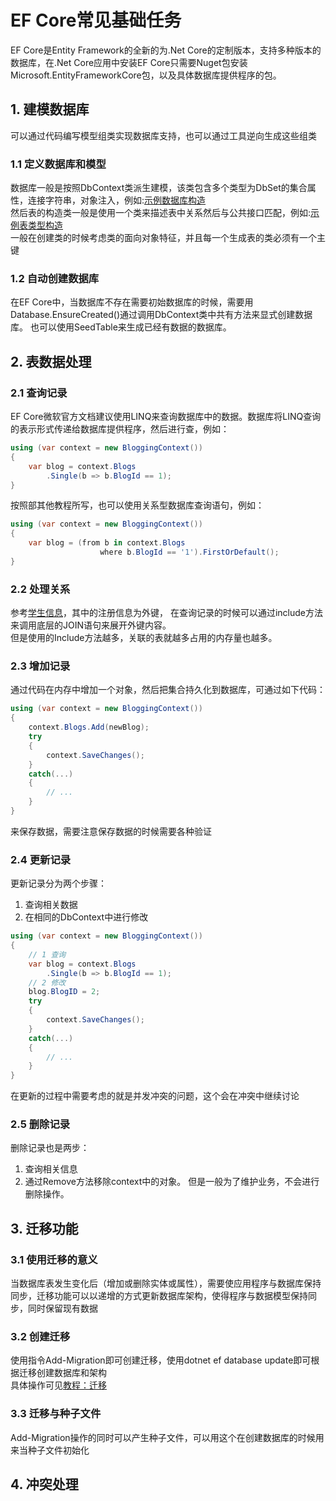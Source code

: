 ﻿# EF Core常见基础任务
EF Core是Entity Framework的全新的为.Net Core的定制版本，支持多种版本的数据库，在.Net Core应用中安装EF Core只需要Nuget包安装Microsoft.EntityFrameworkCore包，以及具体数据库提供程序的包。
## 1. 建模数据库
可以通过代码编写模型组类实现数据库支持，也可以通过工具逆向生成这些组类

### 1.1 定义数据库和模型
数据库一般是按照DbContext类派生建模，该类包含多个类型为DbSet<T>的集合属性，连接字符串，对象注入，例如:[示例数据库构造](../ContosoUniversity_1/Data/SchoolContext.cs)     
然后表的构造类一般是使用一个类来描述表中关系然后与公共接口匹配，例如:[示例表类型构造](../ContosoUniversity_1/Models/Student.cs)    
一般在创建类的时候考虑类的面向对象特征，并且每一个生成表的类必须有一个主键

### 1.2 自动创建数据库
在EF Core中，当数据库不存在需要初始数据库的时候，需要用Database.EnsureCreated()通过调用DbContext类中共有方法来显式创建数据库。
也可以使用SeedTable来生成已经有数据的数据库。

## 2. 表数据处理
### 2.1 查询记录
EF Core微软官方文档建议使用LINQ来查询数据库中的数据。数据库将LINQ查询的表示形式传递给数据库提供程序，然后进行查，例如：    
```c#
using (var context = new BloggingContext())
{
    var blog = context.Blogs
        .Single(b => b.BlogId == 1);
}
```
按照部其他教程所写，也可以使用关系型数据库查询语句，例如：
```c#
using (var context = new BloggingContext())
{
    var blog = (from b in context.Blogs
                    where b.BlogId == '1').FirstOrDefault();
}
```

### 2.2 处理关系
参考[学生信息](../ContosoUniversity_2/Models/Student.cs)，其中的注册信息为外键，
在查询记录的时候可以通过include方法来调用底层的JOIN语句来展开外键内容。   
但是使用的Include方法越多，关联的表就越多占用的内存量也越多。

### 2.3 增加记录
通过代码在内存中增加一个对象，然后把集合持久化到数据库，可通过如下代码：
```c#
using (var context = new BloggingContext())
{
    context.Blogs.Add(newBlog);
    try
    {
        context.SaveChanges();
    }
    catch(...)
    {
        // ...
    }
}
```
来保存数据，需要注意保存数据的时候需要各种验证

### 2.4 更新记录
更新记录分为两个步骤：
1. 查询相关数据
2. 在相同的DbContext中进行修改
```c#
using (var context = new BloggingContext())
{
    // 1 查询
    var blog = context.Blogs
        .Single(b => b.BlogId == 1);
    // 2 修改
    blog.BlogID = 2;
    try
    {
        context.SaveChanges();
    }
    catch(...)
    {
        // ...
    }
}
```
在更新的过程中需要考虑的就是并发冲突的问题，这个会在冲突中继续讨论

### 2.5 删除记录
删除记录也是两步：
1. 查询相关信息
2. 通过Remove方法移除context中的对象。
但是一般为了维护业务，不会进行删除操作。
   
## 3. 迁移功能
### 3.1 使用迁移的意义
当数据库表发生变化后（增加或删除实体或属性），需要使应用程序与数据库保持同步，迁移功能可以以递增的方式更新数据库架构，使得程序与数据模型保持同步，同时保留现有数据

### 3.2 创建迁移
使用指令Add-Migration即可创建迁移，使用dotnet ef database update即可根据迁移创建数据库和架构    
具体操作可见[教程：迁移](../ContosoUniversity_4)

### 3.3 迁移与种子文件
Add-Migration操作的同时可以产生种子文件，可以用这个在创建数据库的时候用来当种子文件初始化

## 4. 冲突处理
